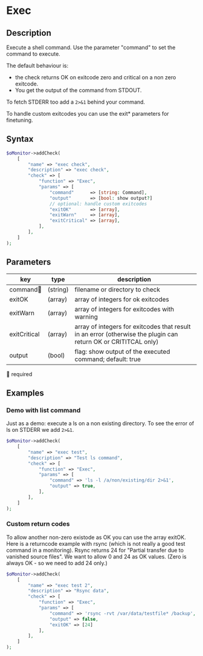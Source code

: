 # Exec #

## Description ##

Execute a shell command.
Use the parameter "command" to set the command to execute.

The default behaviour is:

* the check returns OK on exitcode zero and critical on a
non zero exitcode.
* You get the output of the command from STDOUT.

To fetch STDERR too add a `2>&1` behind your command.

To handle custom exitcodes you can use the exit* parameters
for finetuning.

## Syntax ##

```php
$oMonitor->addCheck(
    [
        "name" => "exec check",
        "description" => "exec check",
        "check" => [
            "function" => "Exec",
            "params" => [
                "command"      => [string: Command],
                "output"       => [bool: show output?]
                // optional: handle custom exitcodes
                "exitOK"       => [array],
                "exitWarn"     => [array],
                "exitCritical" => [array],
            ],
        ],
    ]
);
```

## Parameters ##

| key         | type     | description
|---          |---       |---
|command🔸    |(string)  |filename or directory to check
|exitOK       |(array)   |array of integers for ok exitcodes
|exitWarn     |(array)   |array of integers for exitcodes with warning
|exitCritical |(array)   |array of integers for exitcodes that result in an error (otherwise the plugin can return OK or CRITITCAL only)
|output       |(bool)    |flag: show output of the executed command; default: true

🔸 required

## Examples ##

### Demo with list command ###

Just as a demo: execute a ls on a non existing directory.
To see the error of ls on STDERR we add `2>&1`.

```php
$oMonitor->addCheck(
    [
        "name" => "exec test",
        "description" => "Test ls command",
        "check" => [
            "function" => "Exec",
            "params" => [
                "command" => 'ls -l /a/non/existing/dir 2>&1',
                "output" => true,
            ],
        ],
    ]
);
```

### Custom return codes ###

To allow another non-zero existode as OK you can use the array exitOK.
Here is a returncode example with rsync (which is not really a good test command in a monitoring).
Rsync returns 24 for "Partial transfer due to vanished source files". We want to allow 0 and 24 as OK values. (Zero is always OK - so we need to add 24 only.)

```php
$oMonitor->addCheck(
    [
        "name" => "exec test 2",
        "description" => "Rsync data",
        "check" => [
            "function" => "Exec",
            "params" => [
                "command" => 'rsync -rvt /var/data/testfile* /backup',
                "output" => false,
                "exitOK" => [24]
            ],
        ],
    ]
);
```

